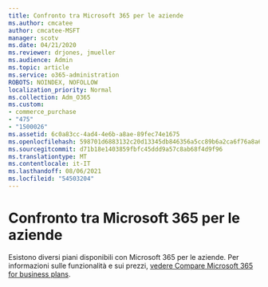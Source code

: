 ```yaml
---
title: Confronto tra Microsoft 365 per le aziende
ms.author: cmcatee
author: cmcatee-MSFT
manager: scotv
ms.date: 04/21/2020
ms.reviewer: drjones, jmueller
ms.audience: Admin
ms.topic: article
ms.service: o365-administration
ROBOTS: NOINDEX, NOFOLLOW
localization_priority: Normal
ms.collection: Adm_O365
ms.custom:
- commerce_purchase
- "475"
- "1500026"
ms.assetid: 6c0a83cc-4ad4-4e6b-a8ae-89fec74e1675
ms.openlocfilehash: 598701d6883132c20d13345db846356a5cc89b6a2ca6f76a8a6a05c57e494f8b
ms.sourcegitcommit: d71b18e1403859fbfc45ddd9a57c8ab68f4d9f96
ms.translationtype: MT
ms.contentlocale: it-IT
ms.lasthandoff: 08/06/2021
ms.locfileid: "54503204"
---
```

# <a name="compare-microsoft-365-for-business"></a>Confronto tra Microsoft 365 per le aziende

Esistono diversi piani disponibili con Microsoft 365 per le aziende. Per informazioni sulle funzionalità e sui prezzi, [vedere Compare Microsoft 365 for business plans](https://www.microsoft.com/microsoft-365/business/compare-all-microsoft-365-business-products).  